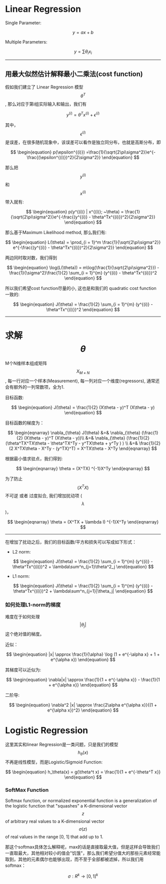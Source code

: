 # Linear Regression

Single Parameter:


$$
\begin{equation}
y  = ax +b
\end{equation}
$$


Multiple Parameters:


$$
\begin{equation}
y  = \sum \theta_i x_i 
\end{equation}
$$


---

## 用最大似然估计解释最小二乘法\(cost function\)

假如我们建立了 Linear Regression 模型 $$\theta^T$$, 那么对应于第i组实际输入和输出，我们有


$$
\begin{equation}
y^{(i)}  = \theta^T x^{(i)} + \epsilon^{(i)} 
\end{equation}
$$


其中， $$\epsilon^{(i)} $$ 是误差，在很多随机现象中，该误差可以看作是独立同分布，也就是高斯分布，即


$$
\begin{equation}
p(\epsilon^{(i)}) =\frac{1}{\sqrt{2\pi\sigma^2}}e^{-\frac{(\epsilon^{(i)})^2}{2\sigma^2}}
\end{equation}
$$


那么把$$y^{(i)}$$ 和 $$x^{(i)}$$带入就有:


$$
\begin{equation}
p(y^{(i)} | x^{(i)}; ~\theta) = \frac{1}{\sqrt{2\pi\sigma^2}}e^{-\frac{(y^{(i)} - \theta^Tx^{(i)})^2}{2\sigma^2}}
\end{equation}
$$


那么基于Maximum Likelihood method, 那么我们有:


$$
\begin{equation}
L(\theta) = \prod_{i = 1}^m \frac{1}{\sqrt{2\pi\sigma^2}} e^{-\frac{(y^{(i)} - \theta^Tx^{(i)})^2}{2\sigma^2}}
\end{equation}
$$


两边同时取对数，我们得到


$$
\begin{equation}
\log(L(\theta)) = m\log(\frac{1}{\sqrt{2\pi\sigma^2}}) - \frac{1}{\sigma^2}\frac{1}{2} \sum_{i = 1}^{m} (y^{(i)} - \theta^Tx^{(i)})^2
\end{equation}
$$


所以我们希望cost function尽量的小, 这也是和我们的 quadratic cost function 一致的:


$$
\begin{equation}
J(\theta) = \frac{1}{2} \sum_{i = 1}^{m} (y^{(i)} - \theta^Tx^{(i)})^2
\end{equation}
$$


---

# 求解 $$\theta$$

M个N维样本组成矩阵 $$X_{M\times N}$$, 每一行对应一个样本\(Measurement\), 每一列对应一个维度\(regressors\), 通常还会有额外的一列常数项，全为1.

目标函数:


$$
\begin{equation}
J(\theta) = \frac{1}{2} (X\theta - y)^T (X\theta - y)
\end{equation}
$$


目标函数的梯度为：


$$
\begin{eqnarray}
\nabla_{\theta} J(\theta) &=& \nabla_{\theta}  (\frac{1}{2} (X\theta - y)^T (X\theta - y))\\
            &=& \nabla_{\theta} (\frac{1}{2} (\theta^TX^TX\theta - \theta^TX^Ty - y^TX\theta + y^Ty )  )        \\
            &=& \frac{1}{2}(2 X^TX\theta - X^Ty - (y^TX)^T) = X^TX\theta - X^Ty            
\end{eqnarray}
$$


根据最小值求驻点，我们得到:


$$
\begin{eqnarray}
\theta = (X^TX) ^{-1}X^Ty         
\end{eqnarray}
$$


为了防止$$(X^TX)$$不可逆 或者 过度拟合, 我们增加扰动项 \($$\lambda$$\)，


$$
\begin{eqnarray}
\theta = (X^TX + \lambda I) ^{-1}X^Ty         
\end{eqnarray}
$$


---

在增加了扰动之后，我们的目标函数/平方和损失可以写成如下形式：

* L2 norm: 


$$
\begin{equation}
J(\theta) = \frac{1}{2} \sum_{i = 1}^{m} (y^{(i)} - \theta^Tx^{(i)})^2 + \lambda\sum^n_{j=1}\theta^2_j
\end{equation}
$$


* L1 norm:


$$
\begin{equation}
J(\theta) = \frac{1}{2} \sum_{i = 1}^{m} (y^{(i)} - \theta^Tx^{(i)})^2 + \lambda\sum^n_{j=1}|\theta_j|
\end{equation}
$$


### 如何处理L1-norm的梯度

难度在于如何处理$$|\theta_j|$$这个绝对值的梯度。

近似：


$$
\begin{equation}
|x| \approx \frac{1}{\alpha} \log (1 + e^{-\alpha x} + 1 + e^{\alpha x})
\end{equation}
$$


其梯度可以近似为:


$$
\begin{equation}
\nabla|x| \approx \frac{1}{1 + e^{-\alpha x}} - \frac{1}{1 + e^{\alpha x}}
\end{equation}
$$


二阶导:


$$
\begin{equation}
\nabla^2 |x| \approx \frac{2\alpha e^{\alpha x}}{(1 + e^{\alpha x})^2}
\end{equation}
$$


# Logistic Regression

这里其实和linear Regression是一类问题，只是我们的模型 $$h_\theta(x)$$ 不再是线性模型，而是Logistic/Sigmoid Function:


$$
\begin{equation}
h_\theta(x) = g(\theta^t x) = \frac{1}{1 + e^{-\theta^T x}}
\end{equation}
$$


### SoftMax Function

Softmax function, or normalized exponential function is a generalization of the logistic function that "squashes" a K-dimensional vector $$z$$ of arbitrary real values to a K-dimensional vector $$\sigma(z)$$ of real values in the range \[0, 1\] that add up to 1.

那这个softmax具体怎么解释呢，max的话是直接取最大值，但是这样会导致我们一直取最大，其他相对较小的值会"饥饿"，那么我们希望分值大的那些元素经常能取到，其他的元素偶尔也能够出现，而不至于全部都被滤掉，所以我们用softmax：

$$
\begin{equation}
\sigma : R^k \rightarrow [0, 1]^k
\end{equation}
$$







